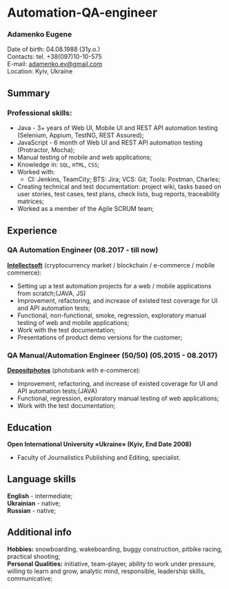 # Automation-QA-engineer
### Adamenko Eugene
Date of birth: 04.08.1988 (31y.o.)  
Contacts: tel. +38(097)10-10-575  
E-mail: adamenko.ev@gmail.com  
Location: Kyiv, Ukraine  

## Summary
### Professional skills: 
* Java - 3+ years of Web UI, Mobile UI and REST API automation testing (Selenium, Appium, TestNG, REST Assured);
* JavaScript - 6 month of Web UI and REST API automation testing (Protractor, Mocha);
* Manual testing of mobile and web applications;
* Knowledge in: `SQL`, `HTML`, `CSS`;
* Worked with:
  * CI: Jenkins, TeamCity;  BTS: Jira;  VCS: Git;  Tools: Postman, Charles;
* Creating technical and test documentation: project wiki, tasks based on user stories, test cases, test plans, check lists, bug reports, traceability matrices;
* Worked as a member of the Agile SCRUM team;

## Experience
### QA Automation Engineer (08.2017 - till now)  
[**Intellectsoft**](https://www.intellectsoft.net/) (cryptocurrency market / blockchain / e-commerce / mobile commerce):

  * Setting up a test automation projects for a web / mobile applications from scratch;(JAVA, JS)
  * Improvement, refactoring, and increase of existed test coverage for UI and API automation tests;
  * Functional, non-functional, smoke, regression, exploratory manual testing of web and mobile applications;
  * Work with the test documentation;
  * Presentations of product demo versions for the customer;

### QA Manual/Automation Engineer (50/50) (05.2015 - 08.2017)  
[**Depositphotos**](https://depositphotos.com/) (photobank with e-commerce):

  * Improvement, refactoring, and increase of existed coverage for UI and API automation tests;(JAVA)
  * Functional, regression, exploratory manual testing of web applications;
  * Work with the test documentation;

## Education
**Open International University «Ukraine» (Kyiv, End Date 2008)**

* Faculty of Journalistics Publishing and Editing, specialist.

## Language skills
**English** - intermediate;  
**Ukrainian** - native;  
**Russian** - native;  

## Additional info
**Hobbies:** snowboarding, wakeboarding, buggy construction, pitbike racing, practical shooting;  
**Personal Qualities:** initiative, team-player, ability to work under pressure, willing to learn and grow, analytic mind, responsible, leadership skills, communicative;
